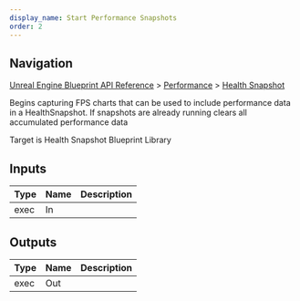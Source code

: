 ```yaml
---
display_name: Start Performance Snapshots
order: 2
---
```

## Navigation

[Unreal Engine Blueprint API Reference](https://dev.epicgames.com/documentation/en-us/unreal-engine/BlueprintAPI) > [Performance](https://dev.epicgames.com/documentation/en-us/unreal-engine/BlueprintAPI/Performance) > [Health Snapshot](https://dev.epicgames.com/documentation/en-us/unreal-engine/BlueprintAPI/Performance/HealthSnapshot)

Begins capturing FPS charts that can be used to include performance data in a HealthSnapshot. If snapshots are already running clears all accumulated performance data

Target is Health Snapshot Blueprint Library

## Inputs

| Type | Name | Description |
| --- | --- | --- |
| exec | In |  |

## Outputs

| Type | Name | Description |
| --- | --- | --- |
| exec | Out |  |
